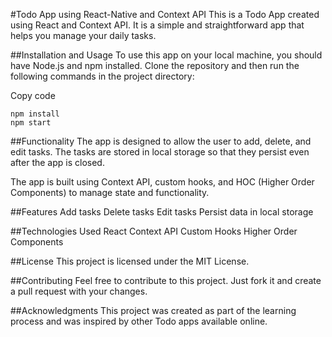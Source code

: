 #Todo App using React-Native and Context API
This is a Todo App created using React and Context API. It is a simple and straightforward app that helps you manage your daily tasks.

##Installation and Usage
To use this app on your local machine, you should have Node.js and npm installed. Clone the repository and then run the following commands in the project directory:

Copy code
```
npm install
npm start
```

##Functionality
The app is designed to allow the user to add, delete, and edit tasks.  The tasks are stored in local storage so that they persist even after the app is closed.

The app is built using Context API, custom hooks, and HOC (Higher Order Components) to manage state and functionality.

##Features
Add tasks
Delete tasks
Edit tasks
Persist data in local storage

##Technologies Used
React
Context API
Custom Hooks
Higher Order Components

##License
This project is licensed under the MIT License.

##Contributing
Feel free to contribute to this project. Just fork it and create a pull request with your changes.

##Acknowledgments
This project was created as part of the learning process and was inspired by other Todo apps available online.